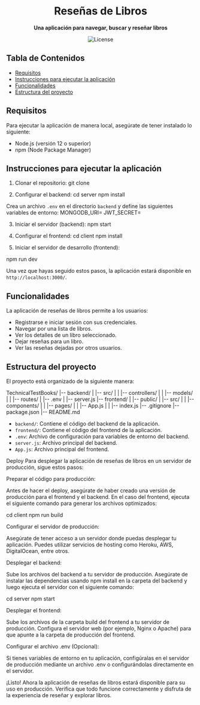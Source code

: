 <h1 align="center">Reseñas de Libros</h1>

<p align="center">
  <strong>Una aplicación para navegar, buscar y reseñar libros</strong>
</p>

<p align="center">
  <img alt="License" src="https://img.shields.io/badge/License-MIT-blue.svg">
</p>

## Tabla de Contenidos

- [Requisitos](#requisitos)
- [Instrucciones para ejecutar la aplicación](#instrucciones-para-ejecutar-la-aplicación)
- [Funcionalidades](#funcionalidades)
- [Estructura del proyecto](#estructura-del-proyecto)

## Requisitos

Para ejecutar la aplicación de manera local, asegúrate de tener instalado lo siguiente:

- Node.js (versión 12 o superior)
- npm (Node Package Manager)

## Instrucciones para ejecutar la aplicación

1. Clonar el repositorio:
   git clone <URL-del-repositorio>

2. Configurar el backend:
   cd server
   npm install

Crea un archivo `.env` en el directorio `backend` y define las siguientes variables de entorno:
MONGODB_URI=
JWT_SECRET=

3. Iniciar el servidor (backend):
   npm start

4. Configurar el frontend:
   cd client
   npm install

5. Iniciar el servidor de desarrollo (frontend):

npm run dev

Una vez que hayas seguido estos pasos, la aplicación estará disponible en `http://localhost:3000/`.

## Funcionalidades

La aplicación de reseñas de libros permite a los usuarios:

- Registrarse e iniciar sesión con sus credenciales.
- Navegar por una lista de libros.
- Ver los detalles de un libro seleccionado.
- Dejar reseñas para un libro.
- Ver las reseñas dejadas por otros usuarios.

## Estructura del proyecto

El proyecto está organizado de la siguiente manera:

TechnicalTestBooks/
|-- backend/
| |-- src/
| | |-- controllers/
| | |-- models/
| | |-- routes/
| |-- .env
| |-- server.js
|-- frontend/
| |-- public/
| |-- src/
| | |-- components/
| | |-- pages/
| | |-- App.js
| | |-- index.js
|-- .gitignore
|-- package.json
|-- README.md

- `backend/`: Contiene el código del backend de la aplicación.
- `frontend/`: Contiene el código del frontend de la aplicación.
- `.env`: Archivo de configuración para variables de entorno del backend.
- `server.js`: Archivo principal del backend.
- `App.js`: Archivo principal del frontend.

Deploy
Para desplegar la aplicación de reseñas de libros en un servidor de producción, sigue estos pasos:

Preparar el código para producción:

Antes de hacer el deploy, asegúrate de haber creado una versión de producción para el frontend y el backend. En el caso del frontend, ejecuta el siguiente comando para generar los archivos optimizados:

cd client
npm run build

Configurar el servidor de producción:

Asegúrate de tener acceso a un servidor donde puedas desplegar tu aplicación. Puedes utilizar servicios de hosting como Heroku, AWS, DigitalOcean, entre otros.

Desplegar el backend:

Sube los archivos del backend a tu servidor de producción. Asegúrate de instalar las dependencias usando npm install en la carpeta del backend y luego ejecuta el servidor con el siguiente comando:

cd server
npm start

Desplegar el frontend:

Sube los archivos de la carpeta build del frontend a tu servidor de producción. Configura el servidor web (por ejemplo, Nginx o Apache) para que apunte a la carpeta de producción del frontend.

Configurar el archivo .env (Opcional):

Si tienes variables de entorno en tu aplicación, configúralas en el servidor de producción mediante un archivo .env o configurándolas directamente en el servidor.

¡Listo! Ahora la aplicación de reseñas de libros estará disponible para su uso en producción. Verifica que todo funcione correctamente y disfruta de la experiencia de reseñar y explorar libros.
